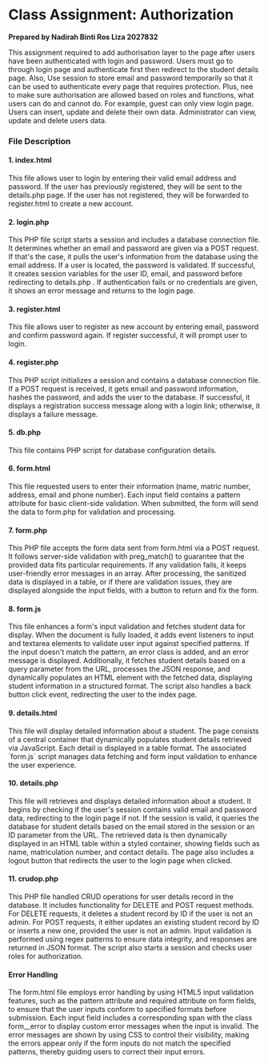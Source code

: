 # Class Assignment: Authorization
**Prepared by Nadirah Binti Ros Liza 2027832**

This assignment required to add authorisation layer to the page after users have been authenticated with login and password. Users must go to through login page and authenticate first then redirect to the student details page. Also, Use session to store email and password temporarily so that it can be used to authenticate every page that requires protection. Plus, nee to make sure authorisation are allowed based on roles and functions, what users can do and cannot do. For example, guest can only view login page. Users can insert, update and delete their own data. Administrator can view, update and delete users data. 

<h3>File Description</h3>
<h4>1. index.html</h4>
<p>This file allows user to login by entering their valid email address and password. If the user has previously registered, they will be sent to the details.php page. If the user has not registered, they will be forwarded to register.html to create a new account.</p>

<h4>2. login.php</h4>
<p>This PHP file script starts a session and includes a database connection file. It determines whether an email and password are given via a POST request. If that's the case, it pulls the user's information from the database using the email address. If a user is located, the password is validated. If successful, it creates session variables for the user ID, email, and password before redirecting to details.php . If authentication fails or no credentials are given, it shows an error message and returns to the login page.
</p>

<h4>3. register.html</h4>
<p>This file allows user to register as new account by entering email, password and confirm password again. If register successful, it will prompt user to login.</p>

<h4>4. register.php</h4>
<p>This PHP script initializes a session and contains a database connection file. If a POST request is received, it gets email and password information, hashes the password, and adds the user to the database. If successful, it displays a registration success message along with a login link; otherwise, it displays a failure message.
</p>

<h4>5. db.php</h4>
<p>This file contains PHP script for database configuration details.</p>

<h4>6. form.html</h4>
<p>This file requested users to enter their information (name, matric number, address, email and phone number). Each input field contains a pattern attribute for basic client-side validation. When submitted, the form will send the data to form.php for validation and processing.
</p>

<h4>7. form.php</h4>
<p>This PHP file accepts the form data sent from form.html via a POST request. It follows server-side validation with preg_match() to guarantee that the provided data fits particular requirements. If any validation fails, it keeps user-friendly error messages in an array. After processing, the sanitized data is displayed in a table, or if there are validation issues, they are displayed alongside the input fields, with a button to return and fix the form.
</p>

<h4>8. form.js</h4>
<p>This file enhances a form's input validation and fetches student data for display. When the document is fully loaded, it adds event listeners to input and textarea elements to validate user input against specified patterns. If the input doesn't match the pattern, an error class is added, and an error message is displayed. Additionally, it fetches student details based on a query parameter from the URL, processes the JSON response, and dynamically populates an HTML element with the fetched data, displaying student information in a structured format. The script also handles a back button click event, redirecting the user to the index page.</p>

<h4>9. details.html</h4>
<p>This file will display detailed information about a student. The page consists of a central container that dynamically populates student details retrieved via JavaScript. Each detail is displayed in a table format. The associated `form.js` script manages data fetching and form input validation to enhance the user experience.</p>

<h4>10. details.php</h4>
<p>This file will retrieves and displays detailed information about a student. It begins by checking if the user's session contains valid email and password data, redirecting to the login page if not. If the session is valid, it queries the database for student details based on the email stored in the session or an ID parameter from the URL. The retrieved data is then dynamically displayed in an HTML table within a styled container, showing fields such as name, matriculation number, and contact details. The page also includes a logout button that redirects the user to the login page when clicked.</p>

<h4>11. crudop.php</h4>
<p>This PHP file handled CRUD operations for user details record in the database. It includes functionality for DELETE and POST request methods. For DELETE requests, it deletes a student record by ID if the user is not an admin. For POST requests, it either updates an existing student record by ID or inserts a new one, provided the user is not an admin. Input validation is performed using regex patterns to ensure data integrity, and responses are returned in JSON format. The script also starts a session and checks user roles for authorization.</p>

<h4>Error Handling</h4>
<p>The form.html file employs error handling by using HTML5 input validation features, such as the pattern attribute and required attribute on form fields, to ensure that the user inputs conform to specified formats before submission. Each input field includes a corresponding span with the class form__error to display custom error messages when the input is invalid. The error messages are shown by using CSS to control their visibility, making the errors appear only if the form inputs do not match the specified patterns, thereby guiding users to correct their input errors.</p>

